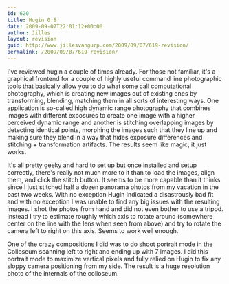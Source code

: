 ```yaml
---
id: 620
title: Hugin 0.8
date: 2009-09-07T22:01:12+00:00
author: Jilles
layout: revision
guid: http://www.jillesvangurp.com/2009/09/07/619-revision/
permalink: /2009/09/07/619-revision/
---
```

I've reviewed hugin a couple of times already. For those not familiar, it's a graphical frontend for a couple of highly useful command line photographic tools that basically allow you to do what some call computational photography, which is creating new images out of existing ones by transforming, blending, matching them in all sorts of interesting ways. One application is so-called high dynamic range photography that combines images with different exposures to create one image with a higher perceived dynamic range and another is stitching overlapping images by detecting identical points, morphing the images such that they line up and making sure they blend in a way that hides exposure differences and stitching + transformation artifacts. The results seem like magic, it just works.

It's all pretty geeky and hard to set up but once installed and setup correctly, there's really not much more to it than to load the images, align them, and click the stitch button. It seems to be more capable than it thinks since I just stitched half a dozen panorama photos from my vacation in the past two weeks. With no exception Hugin indicated a disastrously bad fit and with no exception I was unable to find any big issues with the resulting images. I shot the photos from hand and did not even bother to use a tripod. Instead I try to estimate roughly which axis to rotate around (somewhere center on the line with the lens when seen from above) and try to rotate the camera left to right on this axis. Seems to work well enough.

One of the crazy compositions I did was to do shoot portrait mode in the Colloseum scanning left to right and ending up with 7 images. I did this portrait mode to maximize vertical pixels and fully relied on Hugin to fix any sloppy camera positioning from my side. The result is a huge resolution photo of the internals of the colloseum.